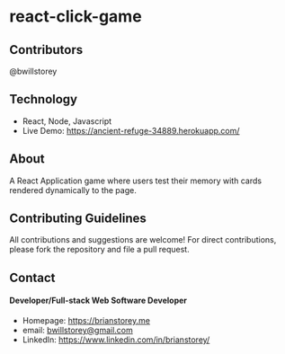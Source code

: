 # react-click-game

## Contributors
@bwillstorey

## Technology
- React, Node, Javascript
- Live Demo: https://ancient-refuge-34889.herokuapp.com/

## About
A React Application game where users test their memory with cards rendered dynamically to the page.

## Contributing Guidelines
All contributions and suggestions are welcome! For direct contributions, please fork the repository and file a pull request.

## Contact
#### Developer/Full-stack Web Software Developer
- Homepage: https://brianstorey.me 
- email: bwillstorey@gmail.com
- LinkedIn: https://www.linkedin.com/in/brianstorey/

